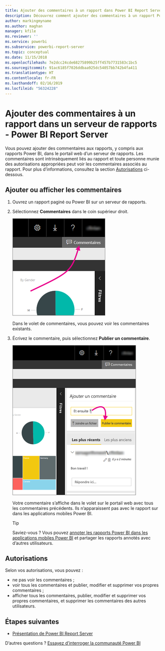 ```yaml
---
title: Ajouter des commentaires à un rapport dans Power BI Report Server
description: Découvrez comment ajouter des commentaires à un rapport Power BI ou à un rapport paginé sur un serveur de rapports Power BI ou un serveur de rapports SQL Server Reporting Services.
author: markingmyname
ms.author: maghan
manager: kfile
ms.reviewer: ''
ms.service: powerbi
ms.subservice: powerbi-report-server
ms.topic: conceptual
ms.date: 11/15/2018
ms.openlocfilehash: 7e2dcc24cde68275899b25ff457b7731583c1bc5
ms.sourcegitcommit: 91ac6185f7026ddbaa925dc54057bb742b4fa411
ms.translationtype: HT
ms.contentlocale: fr-FR
ms.lasthandoff: 02/16/2019
ms.locfileid: "56324228"
---
```

# <a name="add-comments-to-a-report-in-a-report-server---power-bi-report-server"></a>Ajouter des commentaires à un rapport dans un serveur de rapports - Power BI Report Server

Vous pouvez ajouter des commentaires aux rapports, y compris aux rapports Power BI, dans le portail web d’un serveur de rapports. Les commentaires sont intrinsèquement liés au rapport et toute personne munie des autorisations appropriées peut voir les commentaires associés au rapport. Pour plus d’informations, consultez la section [Autorisations](#permissions) ci-dessous.

## <a name="add-or-view-comments"></a>Ajouter ou afficher les commentaires

1. Ouvrez un rapport paginé ou Power BI sur un serveur de rapports.
2. Sélectionnez **Commentaires** dans le coin supérieur droit.

    ![Sélectionner des commentaires](media/add-comments/report-server-web-portal-comments-button.png)

    Dans le volet de commentaires, vous pouvez voir les commentaires existants.
3. Écrivez le commentaire, puis sélectionnez **Publier un commentaire**.

    ![Publier le commentaire](media/add-comments/report-server-web-portal-comments-pane.png)

    Votre commentaire s’affiche dans le volet sur le portail web avec tous les commentaires précédents. Ils n’apparaissent pas avec le rapport sur dans les applications mobiles Power BI.

   > [!TIP]
   > Saviez-vous ? Vous pouvez [annoter les rapports Power BI dans les applications mobiles Power BI](../consumer/mobile/mobile-annotate-and-share-a-tile-from-the-mobile-apps.md) et partager les rapports annotés avec d’autres utilisateurs.

## <a name="permissions"></a>Autorisations

Selon vos autorisations, vous pouvez :

* ne pas voir les commentaires ;
* voir tous les commentaires et publier, modifier et supprimer vos propres commentaires ;
* afficher tous les commentaires, publier, modifier et supprimer vos propres commentaires, et supprimer les commentaires des autres utilisateurs.

## <a name="next-steps"></a>Étapes suivantes
* [Présentation de Power BI Report Server](get-started.md)  

D’autres questions ? [Essayez d’interroger la communauté Power BI](https://community.powerbi.com/)


